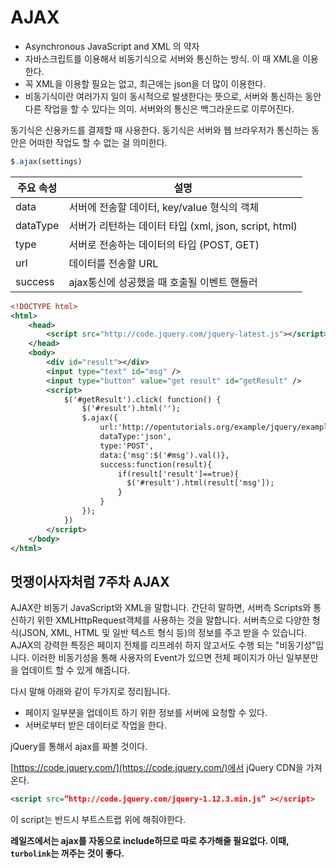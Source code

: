 # AJAX

- Asynchronous JavaScript and XML 의 약자
- 자바스크립트를 이용해서 비동기식으로 서버와 통신하는 방식. 이 때 XML을 이용한다.
- 꼭 XML을 이용할 필요는 없고, 최근에는 json을 더 많이 이용한다.
- 비동기식이란 여러가지 일이 동시적으로 발생한다는 뜻으로, 서버와 통신하는 동안 다른 작업을 할 수 있다는 의미. 서버와의 통신은 백그라운드로 이루어진다.

동기식은 신용카드를 결제할 때 사용한다. 동기식은 서버와 웹 브라우저가 통신하는 동안은 어떠한 작업도 할 수 없는 걸 의미한다.

```js
$.ajax(settings)
```

| 주요 속성 | 설명 |
|------|------|
|data | 서버에 전송할 데이터, key/value 형식의 객체|
|dataType | 서버가 리턴하는 데이터 타입 (xml, json, script, html)|
|type | 서버로 전송하는 데이터의 타입 (POST, GET)|
|url | 데이터를 전송할 URL|
|success| ajax통신에 성공했을 때 호출될 이벤트 핸들러|

```xml
<!DOCTYPE html>
<html>
    <head>
        <script src="http://code.jquery.com/jquery-latest.js"></script>
    </head>
    <body>
        <div id="result"></div>
        <input type="text" id="msg" />
        <input type="button" value="get result" id="getResult" />
        <script>
            $('#getResult').click( function() {
                $('#result').html('');
                $.ajax({
                    url:'http://opentutorials.org/example/jquery/example.jquery.ajax.php',
                    dataType:'json',
                    type:'POST',
                    data:{'msg':$('#msg').val()},
                    success:function(result){
                        if(result['result']==true){
                          $('#result').html(result['msg']);
                        }
                    }
                });
            })
        </script>
    </body>
</html>
```

## 멋쟁이사자처럼 7주차 AJAX

AJAX란 비동기 JavaScript와 XML을 말합니다. 간단히 말하면, 서버측 Scripts와 통신하기 위한 XMLHttpRequest객체를 사용하는 것을 말합니다. 서버측으로 다양한 형식(JSON, XML, HTML 및 일반 텍스트 형식 등)의 정보를 주고 받을 수 있습니다. AJAX의 강력한 특징은 페이지 전체를 리프레쉬 하지 않고서도 수행 되는 "비동기성"입니다. 이러한 비동기성을 통해 사용자의 Event가 있으면 전체 페이지가 아닌 일부분만을 업데이트 할 수 있게 해줍니다.

다시 말해 아래와 같이 두가지로 정리됩니다.

- 페이지 일부분을 업데이트 하기 위한 정보를 서버에 요청할 수 있다.
- 서버로부터 받은 데이터로 작업을 한다.

jQuery를 통해서 ajax를 짜볼 것이다.

[https://code.jquery.com/](https://code.jquery.com/)에서 jQuery CDN을 가져온다.

```xml
<script src=”http://code.jquery.com/jquery-1.12.3.min.js” ></script>
```
이 script는 반드시 부트스트랩 위에 해줘야한다.

**레일즈에서는 ajax를 자동으로 include하므로 따로 추가해줄 필요없다. 이때, `turbolink`는 꺼주는 것이 좋다.**
